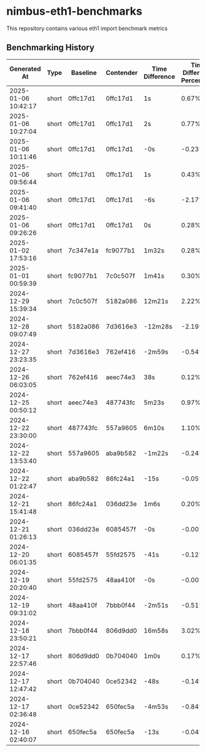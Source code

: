 # nimbus-eth1-benchmarks
This repository contains various eth1 import benchmark metrics

## Benchmarking History

| Generated At | Type | Baseline | Contender | Time Difference | Time Difference Percentage |
  |-------------|------|-----------|------------|-----------------|---------------------------|
  | 2025-01-06 10:42:17 | short | 0ffc17d1 | 0ffc17d1 | 1s | 0.67% |
  | 2025-01-06 10:27:04 | short | 0ffc17d1 | 0ffc17d1 | 2s | 0.77% |
  | 2025-01-06 10:11:46 | short | 0ffc17d1 | 0ffc17d1 | -0s | -0.23% |
  | 2025-01-06 09:56:44 | short | 0ffc17d1 | 0ffc17d1 | 1s | 0.43% |
  | 2025-01-06 09:41:40 | short | 0ffc17d1 | 0ffc17d1 | -6s | -2.17% |
  | 2025-01-06 09:26:26 | short | 0ffc17d1 | 0ffc17d1 | 0s | 0.28% |
  | 2025-01-02 17:53:16 | short | 7c347e1a | fc9077b1 | 1m32s | 0.28% |
  | 2025-01-01 00:59:39 | short | fc9077b1 | 7c0c507f | 1m41s | 0.30% |
  | 2024-12-29 15:39:34 | short | 7c0c507f | 5182a086 | 12m21s | 2.22% |
  | 2024-12-28 09:07:49 | short | 5182a086 | 7d3616e3 | -12m28s | -2.19% |
  | 2024-12-27 23:23:35 | short | 7d3616e3 | 762ef416 | -2m59s | -0.54% |
  | 2024-12-26 06:03:05 | short | 762ef416 | aeec74e3 | 38s | 0.12% |
  | 2024-12-25 00:50:12 | short | aeec74e3 | 487743fc | 5m23s | 0.97% |
  | 2024-12-22 23:30:00 | short | 487743fc | 557a9605 | 6m10s | 1.10% |
  | 2024-12-22 13:53:40 | short | 557a9605 | aba9b582 | -1m22s | -0.24% |
  | 2024-12-22 01:22:47 | short | aba9b582 | 86fc24a1 | -15s | -0.05% |
  | 2024-12-21 15:41:48 | short | 86fc24a1 | 036dd23e | 1m6s | 0.20% |
  | 2024-12-21 01:26:13 | short | 036dd23e | 6085457f | -0s | -0.00% |
  | 2024-12-20 06:01:35 | short | 6085457f | 55fd2575 | -41s | -0.12% |
  | 2024-12-19 20:20:40 | short | 55fd2575 | 48aa410f | -0s | -0.00% |
  | 2024-12-19 09:31:02 | short | 48aa410f | 7bbb0f44 | -2m51s | -0.51% |
  | 2024-12-18 23:50:21 | short | 7bbb0f44 | 806d9dd0 | 16m58s | 3.02% |
  | 2024-12-17 22:57:46 | short | 806d9dd0 | 0b704040 | 1m0s | 0.17% |
  | 2024-12-17 12:47:42 | short | 0b704040 | 0ce52342 | -48s | -0.14% |
  | 2024-12-17 02:36:48 | short | 0ce52342 | 650fec5a | -4m53s | -0.84% |
  | 2024-12-16 02:40:07 | short | 650fec5a | 650fec5a | -13s | -0.04% |
